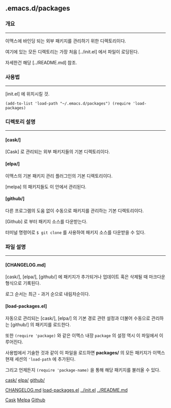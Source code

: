 ## .emacs.d/packages
### 개요
---
이맥스에 바인딩 되는 외부 패키지를 관리하기 위한 디렉토리이다.

여기에 있는 모든 디렉토리는 가장 처음 [../init.el] 에서 파일이 로딩된다.

자세한건 해당 [../README.md] 참조.

### 사용법
---
[init.el] 에 위치시킬 것.

`
(add-to-list 'load-path "~/.emacs.d/packages")
(require 'load-packages)
`

### 디렉토리 설명
---
#### [cask/]
[Cask] 로 관리되는 외부 패키지들의 기본 디렉토리이다.

#### [elpa/]
이맥스의 기본 패키지 관리 플러그인의 기본 디렉토리이다.

[melpa] 의 패키지들도 이 안에서 관리된다.

#### [github/]
다른 프로그램의 도움 없이 수동으로 패키지를 관리하는 기본 디렉토리이다.

[Github] 로 부터 패키지 소스를 다운받는다.

터미널 명령어로 `$ git clone` 를 사용하여 패키지 소스를 다운받을 수 있다.

### 파일 설명
---
#### [CHANGELOG.md]
[cask/], [elpa/], [github/] 에 패키지가 추가되거나 업데이트 혹은 삭제될 때 마크다운 형식으로 기록된다.

로그 순서는 최근 - 과거 순으로 내림차순이다.

#### [load-packages.el]
자동으로 관리되는 [cask/], [elpa/] 의 기본 경로 관련 설정과 더불어 수동으로 관리하는 [github/] 의 패키지를 로드한다.

또한 `(require 'package)` 와 같은 이맥스 내장 `package` 의 설정 역시 이 파일에서 이루어진다.

사용법에서 기술한 것과 같이 이 파일을 로드하면 **packages/** 의 모든 패키지가 이맥스 현재 세션의 `'load-path` 에 추가된다.

그리고 언제든지 `(require 'package-name)` 을 통해 해당 패키지를 불러올 수 있다.


[cask/](cask)
[elpa/](elpa)
[github/](github)

[CHANGELOG.md](CHANGELOG.md)
[load-packages.el](load-packages.el)
[../init.el](../init.el)
[../README.md](../README.md)

[Cask](https://github.com/cask/cask)
[Melpa](http://melpa.org)
[Github](http://www.github.com)
